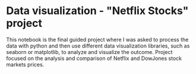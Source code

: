 # Data visualization - "Netflix Stocks" project

This notebook is the final guided project where I was asked to process the data with python and then use different data visualization libraries, such as seaborn or matplotlib, to analyze and visualize the outcome. Project focused on the analysis and comparison of Netflix and DowJones stock markets prices.
